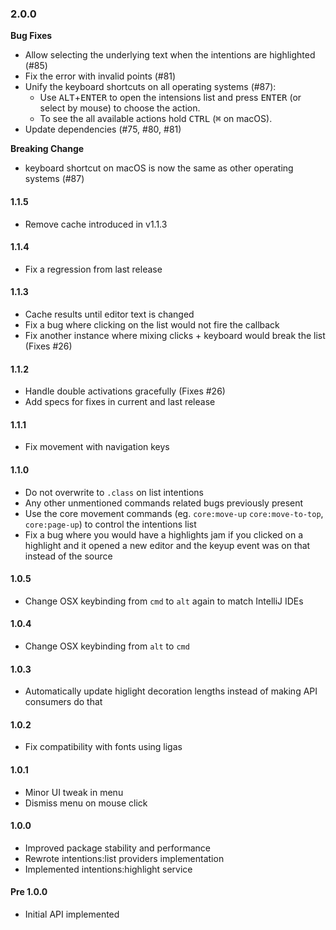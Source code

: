 ### 2.0.0

**Bug Fixes**

- Allow selecting the underlying text when the intentions are highlighted (#85)
- Fix the error with invalid points (#81)
- Unify the keyboard shortcuts on all operating systems (#87):
  - Use <kbd>ALT</kbd>+<kbd>ENTER</kbd> to open the intensions list and press <kbd>ENTER</kbd> (or select by mouse) to choose the action.
  - To see the all available actions hold <kbd>CTRL</kbd> (<kbd>⌘</kbd> on macOS).
- Update dependencies (#75, #80, #81)

**Breaking Change**

- keyboard shortcut on macOS is now the same as other operating systems (#87)

#### 1.1.5

- Remove cache introduced in v1.1.3

#### 1.1.4

- Fix a regression from last release

#### 1.1.3

- Cache results until editor text is changed
- Fix a bug where clicking on the list would not fire the callback
- Fix another instance where mixing clicks + keyboard would break the list (Fixes #26)

#### 1.1.2

- Handle double activations gracefully (Fixes #26)
- Add specs for fixes in current and last release

#### 1.1.1

- Fix movement with navigation keys

#### 1.1.0

- Do not overwrite to `.class` on list intentions
- Any other unmentioned commands related bugs previously present
- Use the core movement commands (eg. `core:move-up` `core:move-to-top`, `core:page-up`) to control the intentions list
- Fix a bug where you would have a highlights jam if you clicked on a highlight and it opened a new editor and the keyup event was on that instead of the source

#### 1.0.5

* Change OSX keybinding from `cmd` to `alt` again to match IntelliJ IDEs

#### 1.0.4

* Change OSX keybinding from `alt` to `cmd`

#### 1.0.3

* Automatically update higlight decoration lengths instead of making API consumers do that

#### 1.0.2

* Fix compatibility with fonts using ligas

#### 1.0.1

* Minor UI tweak in menu
* Dismiss menu on mouse click

#### 1.0.0

* Improved package stability and performance
* Rewrote intentions:list providers implementation
* Implemented intentions:highlight service

#### Pre 1.0.0

* Initial API implemented
